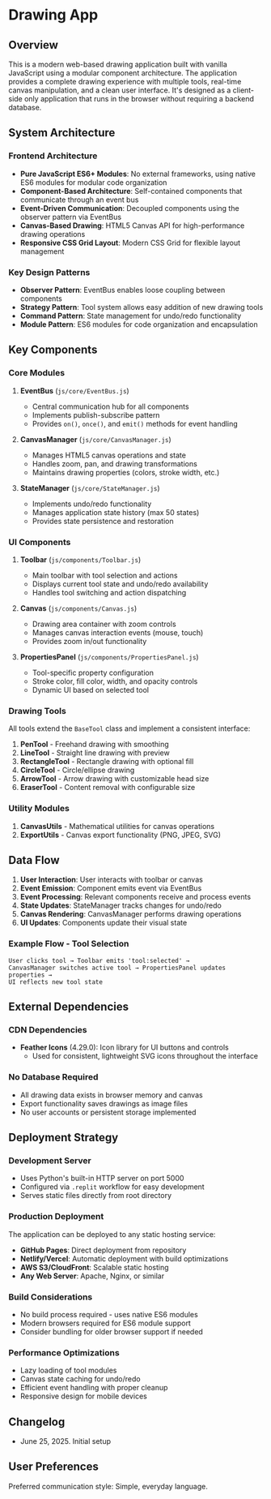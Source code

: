 # Drawing App

## Overview

This is a modern web-based drawing application built with vanilla JavaScript using a modular component architecture. The application provides a complete drawing experience with multiple tools, real-time canvas manipulation, and a clean user interface. It's designed as a client-side only application that runs in the browser without requiring a backend database.

## System Architecture

### Frontend Architecture
- **Pure JavaScript ES6+ Modules**: No external frameworks, using native ES6 modules for modular code organization
- **Component-Based Architecture**: Self-contained components that communicate through an event bus
- **Event-Driven Communication**: Decoupled components using the observer pattern via EventBus
- **Canvas-Based Drawing**: HTML5 Canvas API for high-performance drawing operations
- **Responsive CSS Grid Layout**: Modern CSS Grid for flexible layout management

### Key Design Patterns
- **Observer Pattern**: EventBus enables loose coupling between components
- **Strategy Pattern**: Tool system allows easy addition of new drawing tools
- **Command Pattern**: State management for undo/redo functionality
- **Module Pattern**: ES6 modules for code organization and encapsulation

## Key Components

### Core Modules
1. **EventBus** (`js/core/EventBus.js`)
   - Central communication hub for all components
   - Implements publish-subscribe pattern
   - Provides `on()`, `once()`, and `emit()` methods for event handling

2. **CanvasManager** (`js/core/CanvasManager.js`)
   - Manages HTML5 canvas operations and state
   - Handles zoom, pan, and drawing transformations
   - Maintains drawing properties (colors, stroke width, etc.)

3. **StateManager** (`js/core/StateManager.js`)
   - Implements undo/redo functionality
   - Manages application state history (max 50 states)
   - Provides state persistence and restoration

### UI Components
1. **Toolbar** (`js/components/Toolbar.js`)
   - Main toolbar with tool selection and actions
   - Displays current tool state and undo/redo availability
   - Handles tool switching and action dispatching

2. **Canvas** (`js/components/Canvas.js`)
   - Drawing area container with zoom controls
   - Manages canvas interaction events (mouse, touch)
   - Provides zoom in/out functionality

3. **PropertiesPanel** (`js/components/PropertiesPanel.js`)
   - Tool-specific property configuration
   - Stroke color, fill color, width, and opacity controls
   - Dynamic UI based on selected tool

### Drawing Tools
All tools extend the `BaseTool` class and implement a consistent interface:

1. **PenTool** - Freehand drawing with smoothing
2. **LineTool** - Straight line drawing with preview
3. **RectangleTool** - Rectangle drawing with optional fill
4. **CircleTool** - Circle/ellipse drawing
5. **ArrowTool** - Arrow drawing with customizable head size
6. **EraserTool** - Content removal with configurable size

### Utility Modules
1. **CanvasUtils** - Mathematical utilities for canvas operations
2. **ExportUtils** - Canvas export functionality (PNG, JPEG, SVG)

## Data Flow

1. **User Interaction**: User interacts with toolbar or canvas
2. **Event Emission**: Component emits event via EventBus
3. **Event Processing**: Relevant components receive and process events
4. **State Updates**: StateManager tracks changes for undo/redo
5. **Canvas Rendering**: CanvasManager performs drawing operations
6. **UI Updates**: Components update their visual state

### Example Flow - Tool Selection
```
User clicks tool → Toolbar emits 'tool:selected' → 
CanvasManager switches active tool → PropertiesPanel updates properties → 
UI reflects new tool state
```

## External Dependencies

### CDN Dependencies
- **Feather Icons** (4.29.0): Icon library for UI buttons and controls
  - Used for consistent, lightweight SVG icons throughout the interface

### No Database Required
- All drawing data exists in browser memory and canvas
- Export functionality saves drawings as image files
- No user accounts or persistent storage implemented

## Deployment Strategy

### Development Server
- Uses Python's built-in HTTP server on port 5000
- Configured via `.replit` workflow for easy development
- Serves static files directly from root directory

### Production Deployment
The application can be deployed to any static hosting service:
- **GitHub Pages**: Direct deployment from repository
- **Netlify/Vercel**: Automatic deployment with build optimizations
- **AWS S3/CloudFront**: Scalable static hosting
- **Any Web Server**: Apache, Nginx, or similar

### Build Considerations
- No build process required - uses native ES6 modules
- Modern browsers required for ES6 module support
- Consider bundling for older browser support if needed

### Performance Optimizations
- Lazy loading of tool modules
- Canvas state caching for undo/redo
- Efficient event handling with proper cleanup
- Responsive design for mobile devices

## Changelog
- June 25, 2025. Initial setup

## User Preferences

Preferred communication style: Simple, everyday language.